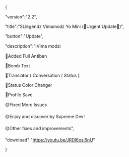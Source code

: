 {

 "version":"2.2",

 "title":"SLlegendz Vimamodz Yo Mini (🚨Urgent Update🚨)",

 "button":"Update",

 "description":"ℹ️Vima modzℹ️

🚨Added Full Antiban

🔴Bomb Text

🔴Translator ( Conversation / Status )

🔴Status Color Changer

🔴Profile Save

🟡Fixed More Issues

🟡Enjoy and discover by Supreme Dev!

🟡Other fixes and improvements",

 "download":"https://youtu.be/JRDl6osi5nU"

}
